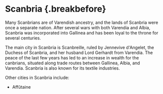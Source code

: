 # Scanbria {.breakbefore}

Many Scanbrians are of Varendish ancestry, and the lands of Scanbria were 
once a separate nation. After several wars with both Varendia and Albia, 
Scanbria was incorporated into Gallinea and has been loyal to the throne 
for several centuries.

The main city in Scanbria is Scanbreille, ruled by Jennevive d'Angelet, 
the Duchess of Scanbria, and her husband Lord Gerhardt from Varendia. 
The peace of the last few years has led to an increase in wealth for the
canbrians, situated along trade routes between Gallinea, Albia, and Varendia. 
Scanbria is also known for its textile industries.

Other cities in Scanbria include:

- Affûtaine
 
